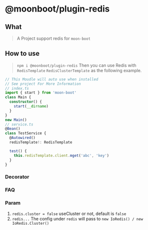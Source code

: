 # @moonboot/plugin-redis

## What

> A Project support redis for `moon-boot`

## How to use

> `npm i @moonboot/plugin-redis`
> Then you can use Redis with `RedisTemplate` `RedisClusterTemplate` as the following example.

```ts
// This Moudle will auto use when installed
// See project For More Information
// index.ts
import { start } from 'moon-boot'
class Main {
  constructor() {
    start(__dirname)
  }
}
new Main()
// service.ts
@Bean()
class TestService {
  @Autowired()
  redisTemplate!: RedisTemplate

  test() {
    this.redisTemplate.client.mget('abc', 'key')
  }
}
```

### Decorator

### FAQ

### Param

1. `redis.cluster = false`
   useCluster or not, default is `false`
2. `redis...`
   The config under `redis` will pass to `new IoRedis() / new IoRedis.Cluster()`
